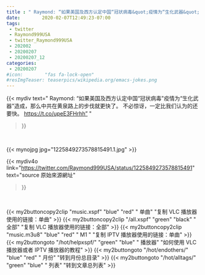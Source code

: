 ```yaml
---
title : " Raymond: “如果美国及西方认定中国“冠状病毒&quot;疫情为“生化武器&quot;造成，那么中共在黄泉路上的步伐就更快了。&#10;不必惊讶，一定比我们认为的还要快。 https://t.co/upeE3FHrhh”  "
date:        2020-02-07T12:49:23-07:00
tags:
 - twitter
 - Raymond999USA
 - twitter_Raymond999USA
 - 202002
 - 20200207
 - 20200207_12
categories:
 - 20200207
#icon:        "fas fa-lock-open"
#resImgTeaser: teaserpics/wikipedia.org/emacs-jokes.png
---
```


{{< mydiv text=" Raymond: “如果美国及西方认定中国“冠状病毒&quot;疫情为“生化武器&quot;造成，那么中共在黄泉路上的步伐就更快了。&#10;不必惊讶，一定比我们认为的还要快。 https://t.co/upeE3FHrhh”  "
>}}
<br>


 {{< mynojpg jpg="1225849273578815491.1.jpg" >}}<br> 



{{< mydiv4o link="https://twitter.com/Raymond999USA/status/1225849273578815491"
text="source 原始來源網址"
>}}


<br>





{{< my2buttoncopy2clip "music.xspf"        "blue"   "red"    " 单曲"  "复制 VLC 播放器使用的链接：单曲" >}} {{< my2buttoncopy2clip "/all.xspf"         "green"  "black"  " 全部"  "复制 VLC 播放器使用的链接：全部" >}} {{< my2buttoncopy2clip "music.m3u8"        "blue"   "red"    " M1 "    "复制 IPTV 播放器使用的链接：单曲" >}} {{< my2buttongoto      "/hot/helpxspf/"    "green"  "blue"   " 播放器" "如何使用 VLC 播放器或者 IPTV 播放器的教程" >}} {{< my2buttongoto      "/hot/endothers/"   "blue"   "red"    " 月份"   "转到月份总目录" >}} {{< my2buttongoto      "/hot/alltags/"     "green"  "blue"   " 列表"   "转到文章总列表" >}} 
